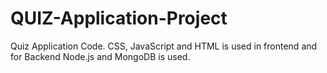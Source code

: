 # QUIZ-Application-Project
Quiz Application Code. CSS, JavaScript and HTML is used in frontend and for Backend Node.js and MongoDB is used.  
